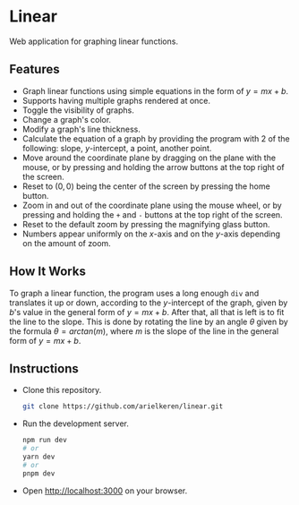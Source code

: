# Linear

Web application for graphing linear functions.

## Features

- Graph linear functions using simple equations in the form of $y=mx+b$.
- Supports having multiple graphs rendered at once.
- Toggle the visibility of graphs.
- Change a graph's color.
- Modify a graph's line thickness.
- Calculate the equation of a graph by providing the program with 2 of the following: slope, $y$-intercept, a point, another point.
- Move around the coordinate plane by dragging on the plane with the mouse, or by pressing and holding the arrow buttons at the top right of the screen.
- Reset to $(0,0)$ being the center of the screen by pressing the home button.
- Zoom in and out of the coordinate plane using the mouse wheel, or by pressing and holding the `+` and `-` buttons at the top right of the screen.
- Reset to the default zoom by pressing the magnifying glass button.
- Numbers appear uniformly on the $x$-axis and on the $y$-axis depending on the amount of zoom.

## How It Works

To graph a linear function, the program uses a long enough `div` and translates it up or down, according to the $y$-intercept of the graph, given by $b$'s value in the general form of $y=mx+b$. After that, all that is left is to fit the line to the slope. This is done by rotating the line by an angle $θ$ given by the formula $θ=arctan(m)$, where $m$ is the slope of the line in the general form of $y=mx+b$.

## Instructions

- Clone this repository.
  ```bash
  git clone https://github.com/arielkeren/linear.git
  ```
- Run the development server.
  ```bash
  npm run dev
  # or
  yarn dev
  # or
  pnpm dev
  ```
- Open [http://localhost:3000](http://localhost:3000) on your browser.
